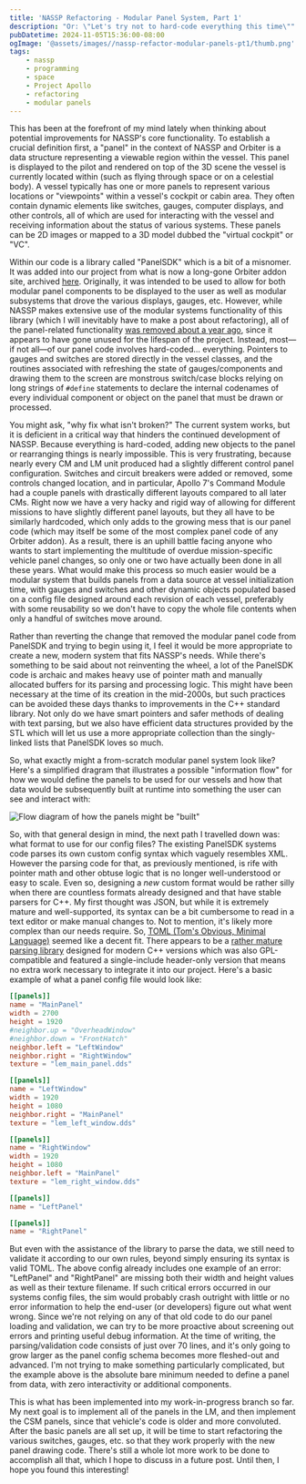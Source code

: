 ```yaml
---
title: 'NASSP Refactoring - Modular Panel System, Part 1'
description: "Or: \"Let's try not to hard-code everything this time\""
pubDatetime: 2024-11-05T15:36:00-08:00
ogImage: '@assets/images//nassp-refactor-modular-panels-pt1/thumb.png'
tags: 
    - nassp
    - programming
    - space
    - Project Apollo
    - refactoring
    - modular panels
---
```


This has been at the forefront of my mind lately when thinking about potential improvements for NASSP's core functionality. To establish a crucial definition first, a "panel" in the context of NASSP and Orbiter is a data structure representing a viewable region within the vessel. This panel is displayed to the pilot and rendered on top of the 3D scene the vessel is currently located within (such as flying through space or on a celestial body). A vessel typically has one or more panels to represent various locations or "viewpoints" within a vessel's cockpit or cabin area. They often contain dynamic elements like switches, gauges, computer displays, and other controls, all of which are used for interacting with the vessel and receiving information about the status of various systems. These panels can be 2D images or mapped to a 3D model dubbed the "virtual cockpit" or "VC".

Within our code is a library called "PanelSDK" which is a bit of a misnomer. It was added into our project from what is now a long-gone Orbiter addon site, archived [here](https://web.archive.org/web/20051017194639/http://217.10.196.198:80/Orbiter/main.html). Originally, it was intended to be used to allow for both modular panel components to be displayed to the user as well as modular subsystems that drove the various displays, gauges, etc. However, while NASSP makes extensive use of the modular systems functionality of this library (which I will inevitably have to make a post about refactoring), all of the panel-related functionality [was removed about a year ago](https://github.com/orbiternassp/NASSP/commit/ed16e1f0614af56eb780ff066ff97131931ecd66), since it appears to have gone unused for the lifespan of the project. Instead, most—if not all—of our panel code involves hard-coded... everything. Pointers to gauges and switches are stored directly in the vessel classes, and the routines associated with refreshing the state of gauges/components and drawing them to the screen are monstrous switch/case blocks relying on long strings of `#define` statements to declare the internal codenames of every individual component or object on the panel that must be drawn or processed. 

You might ask, "why fix what isn't broken?" The current system works, but it is deficient in a critical way that hinders the continued development of NASSP. Because everything is hard-coded, adding new objects to the panel or rearranging things is nearly impossible. This is very frustrating, because nearly every CM and LM unit produced had a slightly different control panel configuration. Switches and circuit breakers were added or removed, some controls changed location, and in particular, Apollo 7's Command Module had a couple panels with drastically different layouts compared to all later CMs. Right now we have a very hacky and rigid way of allowing for different missions to have slightly different panel layouts, but they all have to be similarly hardcoded, which only adds to the growing mess that is our panel code (which may itself be some of the most complex panel code of any Orbiter addon). As a result, there is an uphill battle facing anyone who wants to start implementing the multitude of overdue mission-specific vehicle panel changes, so only one or two have actually been done in all these years. What would make this process so much easier would be a modular system that builds panels from a data source at vessel initialization time, with gauges and switches and other dynamic objects populated based on a config file designed around each revision of each vessel, preferably with some reusability so we don't have to copy the whole file contents when only a handful of switches move around.

Rather than reverting the change that removed the modular panel code from PanelSDK and trying to begin using it, I feel it would be more appropriate to create a new, modern system that fits NASSP's needs. While there's something to be said about not reinventing the wheel, a lot of the PanelSDK code is archaic and makes heavy use of pointer math and manually allocated buffers for its parsing and processing logic. This might have been necessary at the time of its creation in the mid-2000s, but such practices can be avoided these days thanks to improvements in the C++ standard library. Not only do we have smart pointers and safer methods of dealing with text parsing, but we also have efficient data structures provided by the STL which will let us use a more appropriate collection than the singly-linked lists that PanelSDK loves so much.

So, what exactly might a from-scratch modular panel system look like? Here's a simplified dragram that illustrates a possible "information flow" for how we would define the panels to be used for our vessels and how that data would be subsequently built at runtime into something the user can see and interact with:

![Flow diagram of how the panels might be "built"](@assets/images//nassp-refactor-modular-panels-pt1/flow-diagram.png)

So, with that general design in mind, the next path I travelled down was: what format to use for our config files? The existing PanelSDK systems code parses its own custom config syntax which vaguely resembles XML. However the parsing code for that, as previously mentioned, is rife with pointer math and other obtuse logic that is no longer well-understood or easy to scale. Even so, designing a *new* custom format would be rather silly when there are countless formats already designed and that have stable parsers for C++. My first thought was JSON, but while it is extremely mature and well-supported, its syntax can be a bit cumbersome to read in a text editor or make manual changes to. Not to mention, it's likely more complex than our needs require. So, [TOML (Tom's Obvious, Minimal Language)](https://toml.io/en/) seemed like a decent fit. There appears to be a [rather mature parsing library](https://marzer.github.io/tomlplusplus/) designed for modern C++ versions which was also GPL-compatible and featured a single-include header-only version that means no extra work necessary to integrate it into our project. Here's a basic example of what a panel config file would look like:

```toml
[[panels]]
name = "MainPanel"
width = 2700
height = 1920
#neighbor.up = "OverheadWindow"
#neighbor.down = "FrontHatch"
neighbor.left = "LeftWindow"
neighbor.right = "RightWindow"
texture = "lem_main_panel.dds"

[[panels]]
name = "LeftWindow"
width = 1920
height = 1080
neighbor.right = "MainPanel"
texture = "lem_left_window.dds"

[[panels]]
name = "RightWindow"
width = 1920
height = 1080
neighbor.left = "MainPanel"
texture = "lem_right_window.dds"

[[panels]]
name = "LeftPanel"

[[panels]]
name = "RightPanel"
```

But even with the assistance of the library to parse the data, we still need to validate it according to our own rules, beyond simply ensuring its syntax is valid TOML. The above config already includes one example of an error: "LeftPanel" and "RightPanel" are missing both their width and height values as well as their texture filename. If such critical errors occurred in our systems config files, the sim would probably crash outright with little or no error information to help the end-user (or developers) figure out what went wrong. Since we're not relying on any of that old code to do our panel loading and validation, we can try to be more proactive about screening out errors and printing useful debug information. At the time of writing, the parsing/validation code consists of just over 70 lines, and it's only going to grow larger as the panel config schema becomes more fleshed-out and advanced. I'm not trying to make something particularly complicated, but the example above is the absolute bare minimum needed to define a panel from data, with zero interactivity or additional components.

This is what has been implemented into my work-in-progress branch so far. My next goal is to implement all of the panels in the LM, and then implement the CSM panels, since that vehicle's code is older and more convoluted. After the basic panels are all set up, it will be time to start refactoring the various switches, gauges, etc. so that they work properly with the new panel drawing code. There's still a whole lot more work to be done to accomplish all that, which I hope to discuss in a future post. Until then, I hope you found this interesting!